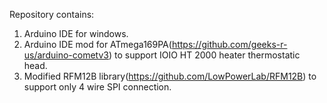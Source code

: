 Repository contains:
1. Arduino IDE for windows.
2. Arduino IDE mod for ATmega169PA(https://github.com/geeks-r-us/arduino-cometv3) to support IOIO HT 2000 heater thermostatic head.
3. Modified RFM12B library(https://github.com/LowPowerLab/RFM12B) to support only 4 wire SPI connection.
